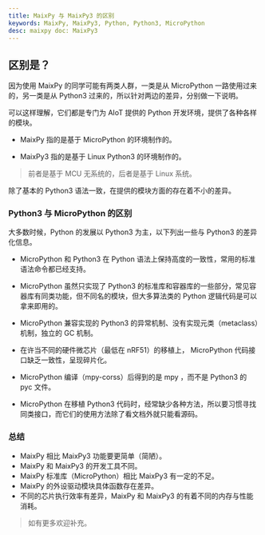 ```yaml
---
title: MaixPy 与 MaixPy3 的区别
keywords: MaixPy, MaixPy3, Python, Python3, MicroPython
desc: maixpy doc: MaixPy3
---
```


## 区别是？

因为使用 MaixPy 的同学可能有两类人群，一类是从 MicroPython 一路使用过来的，另一类是从 Python3 过来的，所以针对两边的差异，分别做一下说明。

可以这样理解，它们都是专门为 AIoT 提供的 Python 开发环境，提供了各种各样的模块。

- MaixPy 指的是基于 MicroPython 的环境制作的。

- MaixPy3 指的是基于 Linux Python3 的环境制作的。

> 前者是基于 MCU 无系统的，后者是基于 Linux 系统。

除了基本的 Python3 语法一致，在提供的模块方面的存在着不小的差异。

### Python3 与 MicroPython 的区别

大多数时候，Python 的发展以 Python3 为主，以下列出一些与 Python3 的差异化信息。

- MicroPython 和 Python3 在 Python 语法上保持高度的一致性，常用的标准语法命令都已经支持。

- MicroPython 虽然只实现了 Python3 的标准库和容器库的一些部分，常见容器库有同类功能，但不同名的模块，但大多算法类的 Python 逻辑代码是可以拿来即用的。

- MicroPython 兼容实现的 Python3 的异常机制、没有实现元类（metaclass）机制，独立的 GC 机制。

- 在许当不同的硬件微芯片（最低在 nRF51）的移植上， MicroPython 代码接口缺乏一致性，呈现碎片化。

- MicroPython 编译（mpy-corss）后得到的是 mpy ，而不是 Python3 的 pyc 文件。

- MicroPython 在移植 Python3 代码时，经常缺少各种方法，所以要习惯寻找同类接口，而它们的使用方法除了看文档外就只能看源码。

### 总结

- MaixPy 相比 MaixPy3 功能要更简单（简陋）。
- MaixPy 和 MaixPy3 的开发工具不同。
- MaixPy 标准库（MicroPython）相比 MaixPy3 有一定的不足。
- MaixPy 的外设驱动模块具体函数存在差异。
- 不同的芯片执行效率有差异，MaixPy 和 MaixPy3 的有着不同的内存与性能消耗。

> 如有更多欢迎补充。
